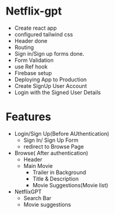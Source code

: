 # Netflix-gpt
- Create react app
- configured tailwind css
- Header done
- Routing
- Sign in/Sign up forms done.
- Form Validation
- use Ref hook
- Firebase setup
- Deploying App to Production
- Create SignUp User Account
- Login with the Signed User Details


# Features
- Login/Sign Up(Before AUthentication)
   - Sign In/ Sign Up Form
   - redirect to Browse Page
- Browse( After authentication)
    - Header
    - Main Movie
       - Trailer in Background
       - Title & Description
       - Movie Suggestions(Movie list)
- NetflixGPT
   - Search Bar
   - Movie suggestions       